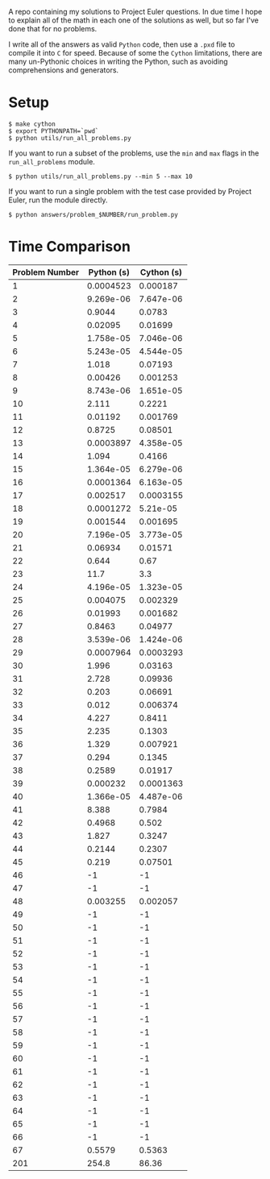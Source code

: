 A repo containing my solutions to Project Euler questions. In due time I hope
to explain all of the math in each one of the solutions as well, but so far
I've done that for no problems.

I write all of the answers as valid `Python` code, then use a `.pxd` file to
compile it into `C` for speed. Because of some the `Cython` limitations, there
are many un-Pythonic choices in writing the Python, such as avoiding
comprehensions and generators.

# Setup

```
$ make cython
$ export PYTHONPATH=`pwd`
$ python utils/run_all_problems.py
```

If you want to run a subset of the problems, use the `min` and `max` flags in
the `run_all_problems` module.

```
$ python utils/run_all_problems.py --min 5 --max 10
```

If you want to run a single problem with the test case provided by Project
Euler, run the module directly.

```
$ python answers/problem_$NUMBER/run_problem.py
```

# Time Comparison

| Problem Number | Python (s) | Cython (s) |
|----------------|------------|------------|
|              1 |  0.0004523 |   0.000187 |
|              2 |  9.269e-06 |  7.647e-06 |
|              3 |     0.9044 |     0.0783 |
|              4 |    0.02095 |    0.01699 |
|              5 |  1.758e-05 |  7.046e-06 |
|              6 |  5.243e-05 |  4.544e-05 |
|              7 |      1.018 |    0.07193 |
|              8 |    0.00426 |   0.001253 |
|              9 |  8.743e-06 |  1.651e-05 |
|             10 |      2.111 |     0.2221 |
|             11 |    0.01192 |   0.001769 |
|             12 |     0.8725 |    0.08501 |
|             13 |  0.0003897 |  4.358e-05 |
|             14 |      1.094 |     0.4166 |
|             15 |  1.364e-05 |  6.279e-06 |
|             16 |  0.0001364 |  6.163e-05 |
|             17 |   0.002517 |  0.0003155 |
|             18 |  0.0001272 |   5.21e-05 |
|             19 |   0.001544 |   0.001695 |
|             20 |  7.196e-05 |  3.773e-05 |
|             21 |    0.06934 |    0.01571 |
|             22 |      0.644 |       0.67 |
|             23 |       11.7 |        3.3 |
|             24 |  4.196e-05 |  1.323e-05 |
|             25 |   0.004075 |   0.002329 |
|             26 |    0.01993 |   0.001682 |
|             27 |     0.8463 |    0.04977 |
|             28 |  3.539e-06 |  1.424e-06 |
|             29 |  0.0007964 |  0.0003293 |
|             30 |      1.996 |    0.03163 |
|             31 |      2.728 |    0.09936 |
|             32 |      0.203 |    0.06691 |
|             33 |      0.012 |   0.006374 |
|             34 |      4.227 |     0.8411 |
|             35 |      2.235 |     0.1303 |
|             36 |      1.329 |   0.007921 |
|             37 |      0.294 |     0.1345 |
|             38 |     0.2589 |    0.01917 |
|             39 |   0.000232 |  0.0001363 |
|             40 |  1.366e-05 |  4.487e-06 |
|             41 |      8.388 |     0.7984 |
|             42 |     0.4968 |      0.502 |
|             43 |      1.827 |     0.3247 |
|             44 |     0.2144 |     0.2307 |
|             45 |      0.219 |    0.07501 |
|             46 |         -1 |         -1 |
|             47 |         -1 |         -1 |
|             48 |   0.003255 |   0.002057 |
|             49 |         -1 |         -1 |
|             50 |         -1 |         -1 |
|             51 |         -1 |         -1 |
|             52 |         -1 |         -1 |
|             53 |         -1 |         -1 |
|             54 |         -1 |         -1 |
|             55 |         -1 |         -1 |
|             56 |         -1 |         -1 |
|             57 |         -1 |         -1 |
|             58 |         -1 |         -1 |
|             59 |         -1 |         -1 |
|             60 |         -1 |         -1 |
|             61 |         -1 |         -1 |
|             62 |         -1 |         -1 |
|             63 |         -1 |         -1 |
|             64 |         -1 |         -1 |
|             65 |         -1 |         -1 |
|             66 |         -1 |         -1 |
|             67 |     0.5579 |     0.5363 |
|            201 |      254.8 |      86.36 |
